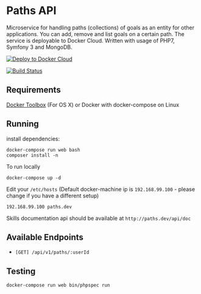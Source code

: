 Paths API
==========

Microservice for handling paths (collections) of goals as an entity for other applications. You can add, remove and list goals on a certain path. The service is deployable to Docker Cloud. Written with usage of PHP7, Symfony 3 and MongoDB.

[![Deploy to Docker Cloud](https://files.cloud.docker.com/images/deploy-to-dockercloud.svg)](https://cloud.docker.com/stack/deploy/)

[![Build Status](https://travis-ci.org/karolsojko/paths-api.svg?branch=master)](https://travis-ci.org/karolsojko/paths-api)

Requirements
------------

[Docker Toolbox](https://www.docker.com/products/docker-toolbox) (For OS X) or Docker with docker-compose on Linux

Running
-------

install dependencies:

```
docker-compose run web bash
composer install -n
```

To run locally

```
docker-compose up -d
```

Edit your `/etc/hosts` (Default docker-machine ip is `192.168.99.100` - please change if you have a different setup)

```
192.168.99.100 paths.dev
```

Skills documentation api should be available at `http://paths.dev/api/doc`

Available Endpoints
-------------------

- `[GET] /api/v1/paths/:userId`

Testing
-------

```
docker-compose run web bin/phpspec run
```

